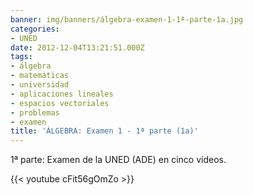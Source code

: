 ```yaml
---
banner: img/banners/álgebra-examen-1-1ª-parte-1a.jpg
categories:
- UNED
date: 2012-12-04T13:21:51.000Z
tags:
- álgebra
- matemáticas
- universidad
- aplicaciones lineales
- espacios vectoriales
- problemas
- examen
title: 'ÁLGEBRA: Examen 1 - 1ª parte (1a)'
---
```


1ª parte: Examen de la UNED (ADE) en cinco vídeos.

{{< youtube cFit56gOmZo >}}

